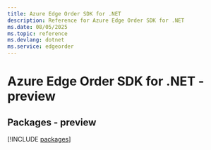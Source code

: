 ```yaml
---
title: Azure Edge Order SDK for .NET
description: Reference for Azure Edge Order SDK for .NET
ms.date: 08/05/2025
ms.topic: reference
ms.devlang: dotnet
ms.service: edgeorder
---
```

# Azure Edge Order SDK for .NET - preview
## Packages - preview
[!INCLUDE [packages](edge-order-index.md)]